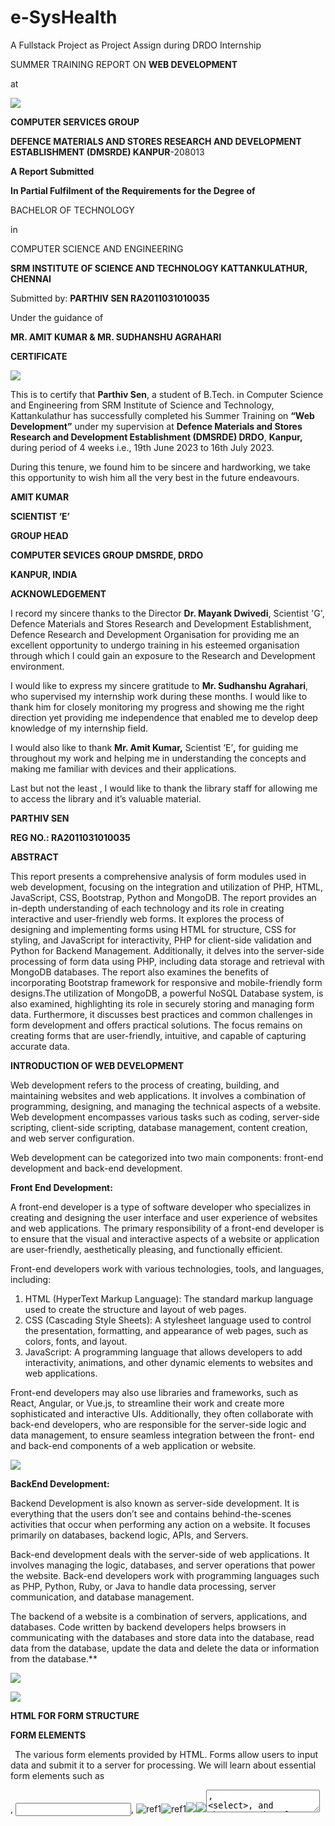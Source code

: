 # e-SysHealth
A Fullstack Project as Project Assign during DRDO Internship


SUMMER TRAINING REPORT ON **WEB DEVELOPMENT**

at

![](original/Aspose.Words.59ed19cb-c504-48db-954e-26cd46951af3.001.png)

**COMPUTER SERVICES GROUP**

**DEFENCE MATERIALS AND STORES RESEARCH AND DEVELOPMENT ESTABLISHMENT (DMSRDE) KANPUR**-208013

**A Report Submitted**

**In Partial Fulfilment of the Requirements for the Degree of**

BACHELOR OF TECHNOLOGY

in

COMPUTER SCIENCE AND ENGINEERING

**SRM INSTITUTE OF SCIENCE AND TECHNOLOGY KATTANKULATHUR, CHENNAI**

Submitted by: **PARTHIV SEN RA2011031010035**

Under the guidance of

**MR. AMIT KUMAR & MR. SUDHANSHU AGRAHARI**

**CERTIFICATE**

![](Aspose.Words.59ed19cb-c504-48db-954e-26cd46951af3.002.png)

This is to certify that **Parthiv Sen**, a student of B.Tech. in Computer Science and Engineering from SRM Institute of Science and Technology, Kattankulathur has successfully completed his Summer Training on **“Web Development”** under my supervision at **Defence Materials and Stores Research and Development Establishment (DMSRDE) DRDO**, **Kanpur,** during period of 4 weeks i.e., 19th June 2023 to 16th July 2023.

During this tenure, we found him to be sincere and hardworking, we take this opportunity to wish him all the very best in the future endeavours.

**AMIT KUMAR**

**SCIENTIST ‘E’**

**GROUP HEAD**

**COMPUTER SEVICES GROUP DMSRDE, DRDO**

**KANPUR, INDIA**

**ACKNOWLEDGEMENT**

I record my sincere thanks to the Director **Dr. Mayank Dwivedi**, Scientist 'G', Defence Materials and Stores Research and Development Establishment, Defence Research and Development Organisation for providing me an excellent opportunity to undergo training in his esteemed organisation through which I could gain an exposure to the Research and Development environment.

I would like to express my sincere gratitude to **Mr. Sudhanshu Agrahari**, who supervised my internship work during these months. I would like to thank him for closely monitoring my progress and showing me the right direction yet providing me independence that enabled me to develop deep knowledge of my internship field.

I would also like to thank **Mr. Amit Kumar,** Scientist ‘E’**,** for guiding me throughout my work and helping me in understanding the concepts and making me familiar with devices and their applications.

Last but not the least , I would like to thank the library staff for allowing me to access the library and it’s valuable material.

**PARTHIV SEN**

**REG NO.: RA2011031010035**

**ABSTRACT**

This report presents a comprehensive analysis of form modules used in web development, focusing on the integration and utilization of PHP, HTML, JavaScript, CSS, Bootstrap, Python and MongoDB. The report provides an in-depth understanding of each technology and its role in creating interactive and user-friendly web forms. It explores the process of designing and implementing forms using HTML for structure, CSS for styling, and JavaScript for interactivity, PHP for client-side validation and Python for Backend Management. Additionally, it delves into the server-side processing of form data using PHP, including data storage and retrieval with MongoDB databases. The report also examines the benefits of incorporating Bootstrap framework for responsive and mobile-friendly form designs.The utilization of MongoDB, a powerful NoSQL Database system, is also examined, highlighting its role in securely storing and managing form data. Furthermore, it discusses best practices and common challenges in form development and offers practical solutions. The focus remains on creating forms that are user-friendly, intuitive, and capable of capturing accurate data.

**INTRODUCTION OF WEB DEVELOPMENT**

Web development refers to the process of creating, building, and maintaining websites and web applications. It involves a combination of programming, designing, and managing the technical aspects of a website. Web development encompasses various tasks such as coding, server-side scripting, client-side scripting, database management, content creation, and web server configuration.

Web development can be categorized into two main components: front-end development and back-end development.

**Front End Development:**

A front-end developer is a type of software developer who specializes in creating and designing the user interface and user experience of websites and web applications. The primary responsibility of a front-end developer is to ensure that the visual and interactive aspects of a website or application are user-friendly, aesthetically pleasing, and functionally efficient.

Front-end developers work with various technologies, tools, and languages, including:

1. HTML (HyperText Markup Language): The standard markup language used to create the structure and layout of web pages.
1. CSS (Cascading Style Sheets): A stylesheet language used to control the presentation, formatting, and appearance of web pages, such as colors, fonts, and layout.
1. JavaScript: A programming language that allows developers to add interactivity, animations, and other dynamic elements to websites and web applications.

Front-end developers may also use libraries and frameworks, such as React, Angular, or Vue.js, to streamline their work and create more sophisticated and interactive UIs. Additionally, they often collaborate with back-end developers, who are responsible for the server-side logic and data management, to ensure seamless integration between the front- end and back-end components of a web application or website.

![](Aspose.Words.59ed19cb-c504-48db-954e-26cd46951af3.003.png)

**BackEnd Development:**

Backend Development is also known as server-side development. It is everything that the users don’t see and contains behind-the-scenes activities that occur when performing any action on a website. It focuses primarily on databases, backend logic, APIs, and Servers.

Back-end development deals with the server-side of web applications. It involves managing the logic, databases, and server operations that power the website. Back-end developers work with programming languages such as PHP, Python, Ruby, or Java to handle data processing, server communication, and database management.

The backend of a website is a combination of servers, applications, and databases. Code written by backend developers helps browsers in communicating with the databases and store data into the database, read data from the database, update the data and delete the data or information from the database.\*\*

![](Aspose.Words.59ed19cb-c504-48db-954e-26cd46951af3.004.png)

![](Aspose.Words.59ed19cb-c504-48db-954e-26cd46951af3.005.jpeg)

**HTML FOR FORM STRUCTURE**

**FORM ELEMENTS**

` `The various form elements provided by HTML. Forms allow users to input data and submit it to a server for processing. We will learn about essential form elements such as <form>, <input>, ![ref1]![ref1]![](Aspose.Words.59ed19cb-c504-48db-954e-26cd46951af3.007.png)![](Aspose.Words.59ed19cb-c504-48db-954e-26cd46951af3.008.png)<textarea>, <select>, and <button>. The <form> element serves as the container for all form elements and defines the boundaries of the form. Within the <form> element, we can include various input ![](Aspose.Words.59ed19cb-c504-48db-954e-26cd46951af3.009.png)![](Aspose.Words.59ed19cb-c504-48db-954e-26cd46951af3.010.png)![](Aspose.Words.59ed19cb-c504-48db-954e-26cd46951af3.011.png)![](Aspose.Words.59ed19cb-c504-48db-954e-26cd46951af3.012.png)![](Aspose.Words.59ed19cb-c504-48db-954e-26cd46951af3.013.png) fields, text areas, select dropdowns, checkboxes, radio buttons, and buttons.These elements provide the foundation for creating interactive and user-friendly web forms.

**INPUT TYPES AND ATTRIBUTES**

The different input types and attributes available in HTML forms. Common input types such as text, password, email, number, date, checkbox, radio buttons, and more. Additionally, attributes like required, placeholder, disabled, and pattern, which enable us to customize and control the behavior of form inputs.

- Text: Allows users to enter text.
- Password: Masks the input to hide sensitive information.
- Email: Ensures that the input follows a valid email format.
- Number: Accepts numeric values only.
- Date: Provides a date picker for selecting dates.
- Checkbox: Allows users to select multiple options.
- Radio Buttons: Allows users to select only one option from a group.
- File: Enables users to upload files.

` `**FORM VALIDATION**

Form validation is an essential aspect of web development to ensure that the data submitted through forms is accurate and meets specific criteria. In this section, the concept of form validation and different validation techniques. Both client-side validation using JavaScript and server-side validation using technologies like PHP. To validate input fields for required data, proper format (e.g., email validation), length constraints, and custom validation rules.

Form validation plays a crucial role in enhancing the user experience by providing immediate feedback on erroneous or incomplete form submissions. By implementing effective form validation techniques, we can improve data quality, reduce errors, and enhance the overall functionality of web forms.

**CSS FOR VISUAL STYLING**

**SELECTORS AND STYLES**

` `CSS (Cascading Style Sheets) is a powerful language used to style and format the visual appearance of HTML elements. Selectors allow us to target specific HTML elements and apply styles to them. In this section, different types of selectors, such as element selectors, class selectors, ID selectors, and attribute selectors. Delve into the various CSS properties that can be used to modify the appearance of elements, including color, background, font, margin,

padding, and more. More advanced styling techniques using CSS. This includes using CSS pseudo-classes like :hover, :active, :visited, and :focus to create interactive and dynamic effects. We discuss the box model and how it affects the sizing and spacing of elements.

**RESPONSIVE DESIGN**

Responsive design is an essential aspect of modern web development, ensuring that websites adapt and display properly on different devices and screen sizes. In this section, we discuss responsive design principles and techniques using CSS. Media queries, which allow us to apply different styles based on the device's screen size, orientation, and other characteristics. Responsive units, such as percentages and viewport-relative lengths, to create fluid and flexible layouts that adjust dynamically.

These units allow developers to create flexible and scalable layouts that adapt to different screen sizes. We discuss responsive typography and how to ensure optimal readability and legibility on various devices.

**CUSTOMIZING FORM APPEARANCE**

CSS provides extensive customization options to style form elements, allowing us to enhance the visual appeal and user experience of web forms. In this section, Delve into techniques for customizing the appearance of form elements using CSS. Styling input fields, checkboxes, radio buttons, select dropdowns, and buttons.

` `Properties like border, background, padding, margin, and font to create visually appealing and consistent form designs. Additionally, Pseudo-classes and pseudo-elements that can be used to target specific states of form elements, such as :hover, :focus, and ::placeholder.

By understanding CSS selectors, styles, responsive design principles, and form customization techniques, developers can create visually engaging and user-friendly web interfaces that align with their design requirements. CSS empowers developers to transform the look and feel of HTML elements, ensuring a cohesive and aesthetically pleasing user experience.

**JAVASCRIPT FOR INTERACTIVITY**

` `**EVENT HANDLING**

The concept of event handling in JavaScript. Events are actions or occurrences that happen in the browser, such as clicking a button, hovering over an element, or submitting a form. How to use JavaScript to listen for these events and respond to them by executing specific code or functions. Event listeners, event handlers, and event objects to handle different types of events effectively.

` `**FORM VALIDATION WITH JAVASCRIPT**

Form validation is crucial for ensuring the accuracy and integrity of user-submitted data. delve into the process of form validation using JavaScript. Various techniques for validating form inputs, such as checking for empty fields, validating email addresses, verifying password strength, and more. JavaScript functions and conditional statements to perform validation checks and provide feedback to users in real-time.

` `**ENHANCING USER EXPERIENCE**

Providing a seamless and engaging user experience is essential for any web application. In this section, we explore JavaScript techniques for enhancing the user experience. Dynamic content manipulation, including updating the DOM (Document Object Model) on the fly to display new data or respond to user actions.

Techniques for creating interactive elements, such as sliders, tabs, accordions, and tooltips, to improve usability and interactivity.

Additionally, asynchronous JavaScript and AJAX (Asynchronous JavaScript and XML) to retrieve data from servers without refreshing the entire web page. This allows for smooth and responsive user interactions, such as loading data dynamically or submitting form data asynchronously. JavaScript libraries and frameworks that provide pre-built components and functionality to enhance user experience, such as jQuery, React, or Vue.js.

By mastering event handling, form validation, and enhancing the user experience with JavaScript, developers can create dynamic and interactive web applications.

These skills enable developers to create responsive interfaces, validate user input, and provide a delightful user experience, ultimately improving user satisfaction and engagement.

**PHP FOR CLIENT-SIDE PROCESSING**

**SETTING UP PHP ENVIRONMENT**

The necessary steps to set up a PHP environment for server-side processing. The installation of PHP on different platforms, such as Windows, macOS, and Linux. Additionally, how to configure the PHP settings, including variables, error handling, and server integration. The use of PHP extensions and libraries to extend the functionality of PHP.

` `**HANDLING FORM SUBMISSIONS**

When users submit forms on a website, it's essential to process and handle the submitted data securely and efficiently. Dive into handling form submissions using PHP. Techniques for retrieving form data, such as using the $\_POST and $\_GET superglobals. How to sanitize and validate user input to prevent security vulnerabilities and data inconsistencies. Furthermore, how to store form data in databases or send it via email.

` `**FORM DATA SECURITY**

Form Data Security Security is a critical aspect of handling form data in PHP. In this section, focus on ensuring the security of form data throughout the processing phase. Techniques for preventing common security threats, such as cross-site scripting (XSS) attacks, NoSQL injection, and cross-site request forgery (CSRF).

` `The use of PHP security functions and best practices, such as input validation, output encoding, and prepared statements, to safeguard form data.

Additionally, authentication and authorization techniques to ensure that only authorized users can access and process form data. user authentication methods, such as username/password validation and session management. authorization mechanisms, including role-based access control (RBAC) and permission systems.

By understanding how to set up a PHP environment, handle form submissions, and ensure form data security, developers can effectively process user input on the server-side.

These skills enable developers to build robust and secure web applications that handle user data safely, preventing security breaches and maintaining data integrity.

![](Aspose.Words.59ed19cb-c504-48db-954e-26cd46951af3.014.png) ![](Aspose.Words.59ed19cb-c504-48db-954e-26cd46951af3.015.png)

**BOOTSTRAP FOR RESPONSIVE FORMS**

` `**INTRODUCTION TO BOOTSTRAP FRAMEWORK**

` `Provide an introduction to the Bootstrap framework and its significance in web development. We explain the core concepts of Bootstrap, such as its responsive grid system and pre-designed CSS components. The advantages of using Bootstrap for creating responsive forms, including its ease of use, cross-browser compatibility, and mobile-friendly design.

` `**BOOTSTRAP FORM COMPONENTS**

` `Bootstrap offers a wide range of form components that can be easily integrated into web applications. In this section, the various form elements provided by Bootstrap, such as text inputs, checkboxes, radio buttons, dropdowns, and more. How to use these components and customize their appearance and behavior using Bootstrap classes and attributes. Advanced form components like date pickers, file inputs, and input groups.

` `**CREATING RESPONSIVE FORM LAYOUTS**

` `Responsive design is a crucial aspect of modern web development, ensuring that forms adapt to different screen sizes and devices. Delve into creating responsive form layouts using Bootstrap. How to utilize Bootstrap's grid system to create responsive form structures that adjust dynamically based on the screen size.

Techniques for arranging form elements in columns, aligning labels and inputs, and handling form responsiveness across different devices.

Furthermore, responsive form validation and error handling using Bootstrap classes. We explore how to display validation messages and feedback to users in a responsive manner, ensuring a seamless user experience across devices.

By leveraging the power of Bootstrap, developers can create visually appealing and responsive forms that enhance user interaction and engagement. The framework's extensive collection of form components and built-in responsiveness features simplify the form development process, allowing developers to focus on delivering a seamless user experience.

![](Aspose.Words.59ed19cb-c504-48db-954e-26cd46951af3.016.png)

**PYTHON FOR SERVER SIDE MANAGEMENT**

**INTRODUCTION TO PYTHON**

Python is a[ high-level,](https://en.wikipedia.org/wiki/High-level_programming_language)[ general-purpose programming language.](https://en.wikipedia.org/wiki/General-purpose_programming_language) Its design philosophy emphasizes[ code readability ](https://en.wikipedia.org/wiki/Code_readability)with the use of significant indentation via the[ off-side rule.](https://en.wikipedia.org/wiki/Off-side_rule) Python is[ dynamically typed ](https://en.wikipedia.org/wiki/Type_system#DYNAMIC)and[ garbage-collected.](<https://en.wikipedia.org/wiki/Garbage_collection_(computer_science)>) It supports multiple[ programming paradigms,](https://en.wikipedia.org/wiki/Programming_paradigm) including[ structured ](https://en.wikipedia.org/wiki/Structured_programming)(particularly[ procedural)](https://en.wikipedia.org/wiki/Procedural_programming),[ object-oriented ](https://en.wikipedia.org/wiki/Object-oriented_programming)and[ functional programming.](https://en.wikipedia.org/wiki/Functional_programming) It is often described as a "batteries included" language due to its comprehensive[ standard library.](https://en.wikipedia.org/wiki/Standard_library) [Guido van Rossum ](https://en.wikipedia.org/wiki/Guido_van_Rossum)began working on Python in the late 1980s as a successor to the[ ABC programming language ](<https://en.wikipedia.org/wiki/ABC_(programming_language)>)and first released it in 1991 as Python 0.9.0. Python 2.0 was released in 2000. Python 3.0, released in 2008, was a major revision not completely[ backward- compatible ](https://en.wikipedia.org/wiki/Backward_compatibility)with earlier versions. Python 2.7.18, released in 2020, was the last release of Python 2. Python consistently ranks as one of the most popular programming languages. Python users are colloquially called[ pythonistas.](https://en.wikipedia.org/wiki/Pythonistas)

**MONGODB PYTHON CONNECTION**

MongoDB is a document based database with a dynamic data schema. The JavaScript Object Notation (JSON) that it supports is a natural fit for working with objects in modern programming languages like JavaScript, Python and others. This provides an alternative to more traditional Relational Database Management Systems (RDBMS) such as SQL. MongoDB is an example of a NoSQL databases. These databases often use collections of documents instead of the tables used in RDBMS. These databases support dynamic database schemas making them responsive to changes in the structure of data.

This short primer gives some examples of using MongoDB with Python using the pymongo** library. This concludes by introducing mongoengine** for working with Mongo databases in modern software projects as well as how to convert them into dataframe objects for further analysis. It is assumed that readers are comfortable downloading and setting up MongoDB and have some basic experience of using Python.

**PYMONGO**

PyMongo is a Python distribution containing tools for working with[ MongoDB,](http://www.mongodb.org/) and is the recommended way to work with MongoDB from Python. This documentation attempts to explain everything you need to know to use PyMongo.

![](Aspose.Words.59ed19cb-c504-48db-954e-26cd46951af3.017.png)

**MONGODB FOR DATA MANAGEMENT**

` `**INTRODUCTION TO MONGODB DATABASE**

In this section, provide an introduction to MongoDB, one of the most popular NoSQL used for web development. The importance of databases in storing and managing data for web applications. The features and benefits of MongoDB, including its scalability, reliability, and wide community support. Additionally, we cover the basics of NoSQL (Structured Query Language) and its role in interacting with the MongoDB database.

` `**CREATING DATABASE AND TABLES**

Creating a database and defining the necessary tables are essential steps in setting up a MongoDB database for storing form data. how to create a database and tables using NoSQL statements. The design considerations for creating tables that correspond to the form structure, including defining appropriate data types, primary keys, and relationships between tables. best practices for optimizing database performance and ensuring data integrity.

**STORING AND RETRIEVING FORM DATA**

Once the database and tables are set up, the next step is to store and retrieve form data in the MongoDB database. The process of capturing form submissions and inserting the data into the corresponding database tables. Various techniques for handling form data, such as using PHP to process the form submissions and executing NoSQL queries to insert the data into the database.

Furthermore, methods for retrieving and displaying form data from the database. NoSQL queries for fetching specific data based on criteria and sorting the results.Techniques for presenting the retrieved data in a structured and meaningful way on web pages.

Data management is a critical aspect of web development, and MongoDB offers a reliable and efficient solution for storing and retrieving form data. By understanding the fundamentals of MongoDB and mastering the techniques for database creation, table design, and data manipulation, developers can effectively manage and leverage form data in their web applications.

![](Aspose.Words.59ed19cb-c504-48db-954e-26cd46951af3.018.png)

**USE CASE DIAGRAM ![](Aspose.Words.59ed19cb-c504-48db-954e-26cd46951af3.019.png)**

![](Aspose.Words.59ed19cb-c504-48db-954e-26cd46951af3.020.jpeg)

**OBJECT DIAGRAM ![](Aspose.Words.59ed19cb-c504-48db-954e-26cd46951af3.021.png)**

![](Aspose.Words.59ed19cb-c504-48db-954e-26cd46951af3.022.jpeg)

**WORKFLOW DIAGRAM ![](Aspose.Words.59ed19cb-c504-48db-954e-26cd46951af3.023.png)**

![](Aspose.Words.59ed19cb-c504-48db-954e-26cd46951af3.024.jpeg)

**PROJECT**

1. **Database Structure ![ref2]**

![](Aspose.Words.59ed19cb-c504-48db-954e-26cd46951af3.026.jpeg)

**Details Collection: ![](Aspose.Words.59ed19cb-c504-48db-954e-26cd46951af3.027.png)**

![](Aspose.Words.59ed19cb-c504-48db-954e-26cd46951af3.028.jpeg)

![](Aspose.Words.59ed19cb-c504-48db-954e-26cd46951af3.029.png)

**Rank Collection: ![ref2]**

![](Aspose.Words.59ed19cb-c504-48db-954e-26cd46951af3.030.jpeg)

**Division Collection:**

![](Aspose.Words.59ed19cb-c504-48db-954e-26cd46951af3.031.png)

**Building Collection: ![](Aspose.Words.59ed19cb-c504-48db-954e-26cd46951af3.032.png)**

![](Aspose.Words.59ed19cb-c504-48db-954e-26cd46951af3.033.jpeg)

**User Collection: ![](Aspose.Words.59ed19cb-c504-48db-954e-26cd46951af3.034.png)**

![](Aspose.Words.59ed19cb-c504-48db-954e-26cd46951af3.035.jpeg)

2. **Connection.php**

**SIGNUP.php ![ref3]**

![](Aspose.Words.59ed19cb-c504-48db-954e-26cd46951af3.037.jpeg)

**CONNECTOR-RANK.php ![](Aspose.Words.59ed19cb-c504-48db-954e-26cd46951af3.038.png)**

![](Aspose.Words.59ed19cb-c504-48db-954e-26cd46951af3.039.jpeg)

**CONNECTOR-DIVISION.php ![](Aspose.Words.59ed19cb-c504-48db-954e-26cd46951af3.040.png)**

![](Aspose.Words.59ed19cb-c504-48db-954e-26cd46951af3.041.jpeg)

**CONNECTOR-BUILDING.php ![](Aspose.Words.59ed19cb-c504-48db-954e-26cd46951af3.042.png)**

![](Aspose.Words.59ed19cb-c504-48db-954e-26cd46951af3.043.jpeg)

**CONNECTOR.php**

![](Aspose.Words.59ed19cb-c504-48db-954e-26cd46951af3.044.png)

![](Aspose.Words.59ed19cb-c504-48db-954e-26cd46951af3.045.png)

3. **Sign-Up.php ![](Aspose.Words.59ed19cb-c504-48db-954e-26cd46951af3.046.png)**

![](Aspose.Words.59ed19cb-c504-48db-954e-26cd46951af3.047.jpeg)

**4.Login.php ![](Aspose.Words.59ed19cb-c504-48db-954e-26cd46951af3.048.png)**

![](Aspose.Words.59ed19cb-c504-48db-954e-26cd46951af3.049.jpeg)

**Form.php: ![ref4]**

![](Aspose.Words.59ed19cb-c504-48db-954e-26cd46951af3.051.jpeg)

**Code:- ![ref5]**

![](Aspose.Words.59ed19cb-c504-48db-954e-26cd46951af3.053.jpeg)

![](Aspose.Words.59ed19cb-c504-48db-954e-26cd46951af3.054.jpeg)

![](Aspose.Words.59ed19cb-c504-48db-954e-26cd46951af3.055.jpeg)

**Rank.php:- ![ref4]**

![](Aspose.Words.59ed19cb-c504-48db-954e-26cd46951af3.056.jpeg)

**Code:-**

![](Aspose.Words.59ed19cb-c504-48db-954e-26cd46951af3.057.jpeg)

![](Aspose.Words.59ed19cb-c504-48db-954e-26cd46951af3.058.jpeg)

![](Aspose.Words.59ed19cb-c504-48db-954e-26cd46951af3.059.jpeg)

**Division.php ![](Aspose.Words.59ed19cb-c504-48db-954e-26cd46951af3.060.png)**

![](Aspose.Words.59ed19cb-c504-48db-954e-26cd46951af3.061.jpeg)

![](Aspose.Words.59ed19cb-c504-48db-954e-26cd46951af3.062.png)

![](Aspose.Words.59ed19cb-c504-48db-954e-26cd46951af3.063.jpeg)

![](Aspose.Words.59ed19cb-c504-48db-954e-26cd46951af3.064.jpeg)

**Building.php ![](Aspose.Words.59ed19cb-c504-48db-954e-26cd46951af3.065.png)**

![](Aspose.Words.59ed19cb-c504-48db-954e-26cd46951af3.066.jpeg)

**Code:-**

![](Aspose.Words.59ed19cb-c504-48db-954e-26cd46951af3.067.jpeg)

![](Aspose.Words.59ed19cb-c504-48db-954e-26cd46951af3.068.jpeg)

![](Aspose.Words.59ed19cb-c504-48db-954e-26cd46951af3.069.jpeg)

**Query.php ![ref5]**

![](Aspose.Words.59ed19cb-c504-48db-954e-26cd46951af3.070.jpeg)

**Code:-**

![](Aspose.Words.59ed19cb-c504-48db-954e-26cd46951af3.071.jpeg)

![](Aspose.Words.59ed19cb-c504-48db-954e-26cd46951af3.072.jpeg)

**View.php ![ref3]**

![](Aspose.Words.59ed19cb-c504-48db-954e-26cd46951af3.073.jpeg)

![](Aspose.Words.59ed19cb-c504-48db-954e-26cd46951af3.074.png)

**Download.php**

![](Aspose.Words.59ed19cb-c504-48db-954e-26cd46951af3.075.png)

**Update-rank.php ![ref4]**

![](Aspose.Words.59ed19cb-c504-48db-954e-26cd46951af3.076.jpeg)

**Code:- ![ref5]**

![](Aspose.Words.59ed19cb-c504-48db-954e-26cd46951af3.077.jpeg)

**Update-division.php ![ref4]**

![](Aspose.Words.59ed19cb-c504-48db-954e-26cd46951af3.078.jpeg)

**Code:-**

![](Aspose.Words.59ed19cb-c504-48db-954e-26cd46951af3.079.jpeg)

**Update-Building.php ![](Aspose.Words.59ed19cb-c504-48db-954e-26cd46951af3.080.png)**

![](Aspose.Words.59ed19cb-c504-48db-954e-26cd46951af3.081.jpeg)

**Code:- ![ref5]**

![](Aspose.Words.59ed19cb-c504-48db-954e-26cd46951af3.082.jpeg)

**Register.php ![ref4]**

![](Aspose.Words.59ed19cb-c504-48db-954e-26cd46951af3.083.jpeg)

**Code:- ![ref5]**

![](Aspose.Words.59ed19cb-c504-48db-954e-26cd46951af3.084.jpeg)

**Login.php**

![](Aspose.Words.59ed19cb-c504-48db-954e-26cd46951af3.085.png)

**Code:-**

![](Aspose.Words.59ed19cb-c504-48db-954e-26cd46951af3.086.jpeg)

![](Aspose.Words.59ed19cb-c504-48db-954e-26cd46951af3.087.jpeg)

**Javascript:-**

![](Aspose.Words.59ed19cb-c504-48db-954e-26cd46951af3.088.jpeg)

![](Aspose.Words.59ed19cb-c504-48db-954e-26cd46951af3.089.jpeg)

![](Aspose.Words.59ed19cb-c504-48db-954e-26cd46951af3.090.jpeg)

![](Aspose.Words.59ed19cb-c504-48db-954e-26cd46951af3.091.jpeg)
42 | P a g e ![](Aspose.Words.59ed19cb-c504-48db-954e-26cd46951af3.092.png)

[ref1]: Aspose.Words.59ed19cb-c504-48db-954e-26cd46951af3.006.png
[ref2]: Aspose.Words.59ed19cb-c504-48db-954e-26cd46951af3.025.png
[ref3]: Aspose.Words.59ed19cb-c504-48db-954e-26cd46951af3.036.png
[ref4]: Aspose.Words.59ed19cb-c504-48db-954e-26cd46951af3.050.png
[ref5]: Aspose.Words.59ed19cb-c504-48db-954e-26cd46951af3.052.png
